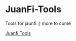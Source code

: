 # JuanFi-Tools

Tools for jaunfi :) more to come


[Juanfi Tools](https://kintoyyy.github.io/JuanFi-Tools/)
